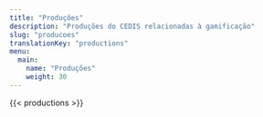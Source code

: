 ```yaml
---
title: "Produções"
description: "Produções do CEDIS relacionadas à gamificação"
slug: "producoes"
translationKey: "productions"
menu:
  main:
    name: "Produções"
    weight: 30
---
```


{{< productions >}}

